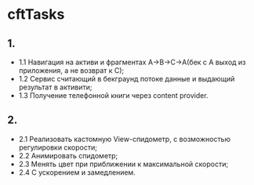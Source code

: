 ﻿# cftTasks
## 1.

*  1.1 Навигация на активи и фрагментах A->B->C->A(бек с А выход из приложения, а не возврат к C);
*  1.2 Сервис считающий в бекграунд потоке данные и выдающий результат в активити;
*  1.3 Получение телефонной книги через content provider.

## 2.

*  2.1 Реализовать кастомную View-спидометр, с возможностью регулировки скорости;
*  2.2 Анимировать спидометр;
*  2.3 Менять цвет при приближении к максимальной скорости;
*  2.4 С ускорением и замедлением.